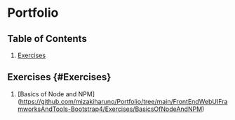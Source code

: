 # Portfolio

## Table of Contents
1. [Exercises](#Exercises)

## Exercises {#Exercises}
1. [Basics of Node and NPM] (https://github.com/mizakiharuno/Portfolio/tree/main/FrontEndWebUIFramworksAndTools-Bootstrap4/Exercises/BasicsOfNodeAndNPM)
